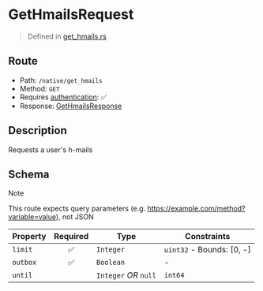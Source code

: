 # GetHmailsRequest
> Defined in [get_hmails.rs](../../../../../interface/src/interface/routes/native/get_hmails.rs)

## Route
- Path: `/native/get_hmails`
- Method: `GET`
- Requires [authentication](../../../../Flows/Authentication%20Flow.md): ✅
- Response: [GetHmailsResponse](GetHmailsResponse.md)

## Description
Requests a user's h-mails

## Schema
> [!NOTE]
> This route expects query parameters (e.g. https://example.com/method?variable=value), not JSON

| Property | Required | Type | Constraints |
| --- | :---: | --- | --- |
| `limit` | ✅ | `Integer` | `uint32` - Bounds: [0, -] |
| `outbox` | ✅ | `Boolean` |  -  |
| `until` |    | `Integer` *OR* `null` | `int64` |


